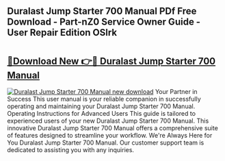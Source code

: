 ## Duralast Jump Starter 700 Manual PDf Free Download - Part-nZ0 Service Owner Guide - User Repair Edition OSlrk

# <h2><a href="http://bc22489.oget.top/?id=Duralast+Jump+Starter+700+Manual">🔗Download New 👉🔴 Duralast Jump Starter 700 Manual</a></h2>

[![Duralast Jump Starter 700 Manual new download](https://i.imgur.com/5g1atiW.png)](http://bc22489.oget.top/?id=Duralast+Jump+Starter+700+Manual)
Your Partner in Success This user manual is your reliable companion in successfully operating and maintaining your Duralast Jump Starter 700 Manual. Operating Instructions for Advanced Users This guide is tailored to experienced users of your new Duralast Jump Starter 700 Manual. This innovative Duralast Jump Starter 700 Manual offers a comprehensive suite of features designed to streamline your workflow. We're Always Here for You Duralast Jump Starter 700 Manual. Our customer support team is dedicated to assisting you with any inquiries.
